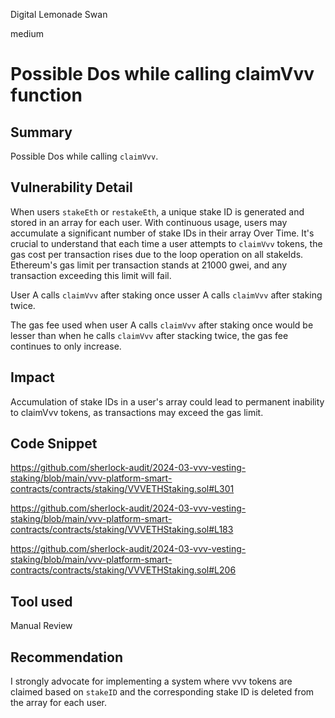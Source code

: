 Digital Lemonade Swan

medium

# Possible Dos while calling claimVvv function

## Summary
Possible Dos while calling `claimVvv`.

## Vulnerability Detail

When users `stakeEth` or `restakeEth`, a unique stake ID is generated and stored in an array for each user. With continuous usage, users may accumulate a significant number of stake IDs in their array Over Time. It's crucial to understand that each time a user attempts to `claimVvv` tokens, the gas cost per transaction rises due to the loop operation on all stakeIds. Ethereum's gas limit per transaction stands at 21000 gwei, and any transaction exceeding this limit will fail.

User A calls `claimVvv` after staking once 
usser A calls `claimVvv` after staking twice.

The gas fee used when user A calls `claimVvv` after staking once would be lesser than when he calls `claimVvv` after stacking twice, the gas fee continues to only increase.

## Impact
Accumulation of stake IDs in a user's array could lead to permanent inability to claimVvv tokens, as transactions may exceed the gas limit.

## Code Snippet

https://github.com/sherlock-audit/2024-03-vvv-vesting-staking/blob/main/vvv-platform-smart-contracts/contracts/staking/VVVETHStaking.sol#L301

https://github.com/sherlock-audit/2024-03-vvv-vesting-staking/blob/main/vvv-platform-smart-contracts/contracts/staking/VVVETHStaking.sol#L183

https://github.com/sherlock-audit/2024-03-vvv-vesting-staking/blob/main/vvv-platform-smart-contracts/contracts/staking/VVVETHStaking.sol#L206

## Tool used

Manual Review

## Recommendation
I strongly advocate for implementing a system where vvv tokens are claimed based on `stakeID`  and  the corresponding stake ID is deleted from the array for each user.
